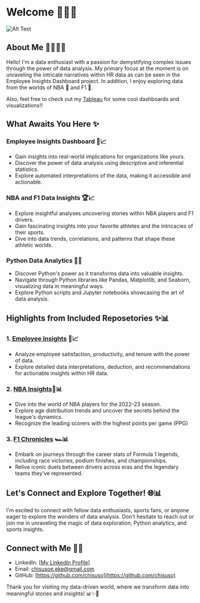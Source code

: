 # Welcome 😶‍🌫️🌟

![Alt Text](https://media.tenor.com/IQ6Z-aPhr1wAAAAM/date-everywhere-data.gif)
## About Me 👩🏾‍💻💖

Hello! I'm a data enthusiast with a passion for demystifying complex issues through the power of data analysis. My primary focus at the moment is on unraveling the intricate narratives within HR data as can be seen in the Employee Insights Dashboard project. In addition, I enjoy exploring data from the worlds of NBA 🏀 and F1 🏁.

Also, feel free to check out my [Tableau](https://public.tableau.com/app/profile/chisuso.e.eke) for some cool dashboards and visualizations!!

## What Awaits You Here ✨

### Employee Insights Dashboard 🏢📈
- Gain insights into real-world implications for organizations like yours.
- Discover the power of data analysis using descriptive and inferential statistics.
- Explore automated interpretations of the data, making it accessible and actionable.

### NBA and F1 Data Insights 🏆📈
- Explore insightful analyses uncovering stories within NBA players and F1 drivers.
- Gain fascinating insights into your favorite athletes and the intricacies of their sports.
- Dive into data trends, correlations, and patterns that shape these athletic worlds.

### Python Data Analytics 🐍✨
- Discover Python's power as it transforms data into valuable insights.
- Navigate through Python libraries like Pandas, Matplotlib, and Seaborn, visualizing data in meaningful ways.
- Explore Python scripts and Jupyter notebooks showcasing the art of data analysis.

## Highlights from Included Reposetories ✨📊
### 1. [Employee Insights](https://github.com/Chisuso/Employee-HR-Data) 🏢📈 
   - Analyze employee satisfaction, productivity, and tenure with the power of data.
   - Explore detailed data interpretations, deduction, and recommendations for actionable insights within HR data.

### 2. [NBA Insights](https://github.com/Chisuso/NBA-PLAYERS-AND-TEAMS-)🏀📊
- Dive into the world of NBA players for the 2022-23 season.
- Explore age distribution trends and uncover the secrets behind the league's dynamics.
- Recognize the leading scorers with the highest points per game (PPG)

### 3. [F1 Chronicles](https://github.com/Chisuso/Formula-1-Drivers-Analysis--Project-1) 🏎️📊
- Embark on journeys through the career stats of Formula 1 legends, including race victories, podium finishes, and championships.
- Relive iconic duels between drivers across eras and the legendary teams they've represented.


## Let's Connect and Explore Together! 🌐📊

I'm excited to connect with fellow data enthusiasts, sports fans, or anyone eager to explore the wonders of data analysis. Don't hesitate to reach out or join me in unraveling the magic of data exploration, Python analytics, and sports insights.

## Connect with Me 🌠💬

- LinkedIn: [[My LinkedIn Profile](http://www.linkedin.com/in/chisuso-eresia-eke)]
- Email: chisusoe.eke@gmail.com
- GitHub: [https://github.com/chisuso](https://github.com/chisuso)

Thank you for visiting my data-driven world, where we transform data into meaningful stories and insights! 📊✨💖
